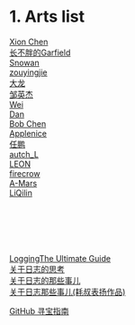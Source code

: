 # 1. Arts list

[Xion Chen](https://xionchen.github.io/2018/11/11/arts-002/)</br>
[长不胖的Garfield](https://github.com/liff-engineer/WeeklyARTS/blob/master/2018_11_2/README.md)</br>
[Snowan](https://github.com/snowan/ARTS/blob/master/2018-11-10-w16-ARTS.md)</br>
[zouyingjie](https://github.com/zouyingjie/arts/blob/master/2018-11-05.md)</br>
[大龙](https://github.com/yangjinlong86/arts/blob/master/2018/ARTS19-1111.md)</br>
[邹英杰](https://github.com/zouyingjie/arts/blob/master/2018-11-06.md)</br>
[Wei](http://azrle.github.io/2018/11/10/memos-about-logging)</br>
[Dan](https://dandan2009.github.io/2018/11/02/arts-014/)</br>
[Bob Chen](https://github.com/bob-chen/arts/blob/master/20181111_ARTS_week20.md)</br>
[Applenice](https://www.applenice.net/2018/11/11/ARTS-week15/)</br>
[任鹏](https://github.com/renpeng00/keep-ARTS/blob/master/README.md)</br>
[autch_L](https://github.com/xiaolucy11/arts/blob/master/20181110.md)</br>
[LEON](https://github.com/LeonLiu0804/ARTS/blob/master/2018-11-10_LEON_ARTS_0001.md)</br>
[firecrow](https://github.com/lbf1121/codinglife/blob/master/index/arts9.md)</br>
[A-Mars](https://github.com/MarsForever/MarsForever_ARTS/blob/master/2018-11-09-WEEK20.md)</br>
[LiQilin](https://github.com/CharlesLee-Ice/StudyNotes/blob/master/ARTS/ARTS_1112/ARTS_1112.md)</br>
[]()</br>
[]()</br>
[]()</br>
[]()</br>
[]()</br>
  
  
  
  
[LoggingThe Ultimate Guide](https://www.loggly.com/ultimate-guide/java-logging-basics/#additional-resources)</br>
[关于日志的思考](https://blog.hellojukay.cn/2018/11/11/20181111/)</br>
[关于日志的那些事儿](https://github.com/yangjinlong86/arts/blob/master/2018/about-logfile.md)</br>
[关于日志那些事儿(耗叔表扬作品)](https://github.com/CainGitHub/Blog/blob/master/%E5%85%B3%E4%BA%8E%E6%97%A5%E5%BF%97%E7%9A%84%E9%82%A3%E4%BA%9B%E4%BA%8B%E5%84%BF.md)</br>

[GitHub 寻宝指南](https://mp.weixin.qq.com/s/vYcZBIYWmGx9OnzzD4y8EA)</br>
